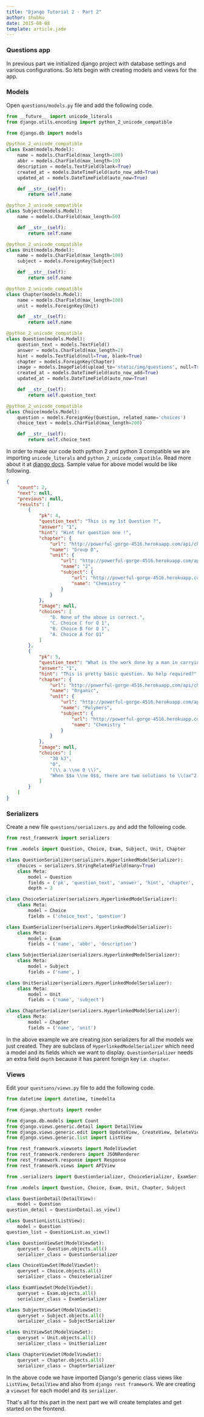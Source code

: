 ```yaml
---
title: "Django Tutorial 2 - Part 2"
author: shubhu
date: 2015-08-08
template: article.jade
---
```


### Questions app

In previous part we initialized django project with database settings and various configurations.
So lets begin with creating models and views for the app.

### Models
Open `questions/models.py` file and add the following code.
```python
from __future__ import unicode_literals
from django.utils.encoding import python_2_unicode_compatible

from django.db import models

@python_2_unicode_compatible
class Exam(models.Model):
	name = models.CharField(max_length=100)
	abbr = models.CharField(max_length=10)
	description = models.TextField(blank=True)
	created_at = models.DateTimeField(auto_now_add=True)
	updated_at = models.DateTimeField(auto_now=True)

	def __str__(self):
		return self.name

@python_2_unicode_compatible
class Subject(models.Model):
	name = models.CharField(max_length=50)

	def __str__(self):
		return self.name

@python_2_unicode_compatible
class Unit(models.Model):
	name = models.CharField(max_length=100)
	subject = models.ForeignKey(Subject)

	def __str__(self):
		return self.name

@python_2_unicode_compatible
class Chapter(models.Model):
	name = models.CharField(max_length=100)
	unit = models.ForeignKey(Unit)

	def __str__(self):
		return self.name

@python_2_unicode_compatible
class Question(models.Model):
	question_text = models.TextField()
	answer = models.CharField(max_length=2)
	hint = models.TextField(null=True, blank=True)
	chapter = models.ForeignKey(Chapter)
	image = models.ImageField(upload_to='static/img/questions', null=True, blank=True)
	created_at = models.DateTimeField(auto_now_add=True)
	updated_at = models.DateTimeField(auto_now=True)

	def __str__(self):
		return self.question_text

@python_2_unicode_compatible
class Choice(models.Model):
	question = models.ForeignKey(Question, related_name='choices')
	choice_text = models.CharField(max_length=200)

	def __str__(self):
		return self.choice_text
```
In order to make our code both python 2 and python 3 compatible we are importing `unicode_literals` and `python_2_unicode_compatible`. Read more about it at [django docs](https://docs.djangoproject.com/en/1.8/topics/python3/#str-and-unicode-methods).
Sample value for above model would be like following.
```json
{
    "count": 2,
    "next": null,
    "previous": null,
    "results": [
        {
            "pk": 4,
            "question_text": "This is my 1st Question ?",
            "answer": "1",
            "hint": "Hint for question one !",
            "chapter": {
                "url": "http://powerful-gorge-4516.herokuapp.com/api/chapters/1/",
                "name": "Group D",
                "unit": {
                    "url": "http://powerful-gorge-4516.herokuapp.com/api/units/1/",
                    "name": "2",
                    "subject": {
                        "url": "http://powerful-gorge-4516.herokuapp.com/api/subjects/1/",
                        "name": "Chemistry "
                    }
                }
            },
            "image": null,
            "choices": [
                "D. None of the above is correct.",
                "C. Choice C for Q 1",
                "B. Choice B for Q 1",
                "A. Choice A for Q1"
            ]
        },
        {
            "pk": 5,
            "question_text": "What is the work done by a man in carrying a suitcase weighing 30 kg over his head, when he travels 10 m in horizontal direction.",
            "answer": "1",
            "hint": "This is pretty basic question. No help required?",
            "chapter": {
                "url": "http://powerful-gorge-4516.herokuapp.com/api/chapters/3/",
                "name": "Organic",
                "unit": {
                    "url": "http://powerful-gorge-4516.herokuapp.com/api/units/2/",
                    "name": "Polymers",
                    "subject": {
                        "url": "http://powerful-gorge-4516.herokuapp.com/api/subjects/1/",
                        "name": "Chemistry "
                    }
                }
            },
            "image": null,
            "choices": [
                "30 kJ",
                "0",
                "(\\ a \\ne 0 \\)",
                "When $$a \\ne 0$$, there are two solutions to \\(ax^2 + bx + c = 0\\) and they are $$x = {-b \\pm \\sqrt{b^2-4ac} \\over 2a}.$$"
            ]
        }
    ]
}
```

### Serializers
Create a new file `questions/serializers.py` and add the following code.
```python
from rest_framework import serializers

from .models import Question, Choice, Exam, Subject, Unit, Chapter

class QuestionSerializer(serializers.HyperlinkedModelSerializer):
    choices = serializers.StringRelatedField(many=True)
    class Meta:
        model = Question
        fields = ('pk', 'question_text', 'answer', 'hint', 'chapter', 'image', 'choices')
        depth = 3

class ChoiceSerializer(serializers.HyperlinkedModelSerializer):
    class Meta:
        model = Choice
        fields = ('choice_text', 'question')

class ExamSerializer(serializers.HyperlinkedModelSerializer):
    class Meta:
        model = Exam
        fields = ('name', 'abbr', 'description')

class SubjectSerializer(serializers.HyperlinkedModelSerializer):
    class Meta:
        model = Subject
        fields = ('name', )

class UnitSerializer(serializers.HyperlinkedModelSerializer):
    class Meta:
        model = Unit
        fields = ('name', 'subject')

class ChapterSerializer(serializers.HyperlinkedModelSerializer):
    class Meta:
        model = Chapter
        fields = ('name', 'unit')
```
In the above example we are creating json serializers for all the models we just created. They are subclass of `HyperlinkedModelSerializer` which need a model and its fields which we want to display. `QuestionSerializer` needs an extra field `depth` because it has parent foreign key i.e. `chapter`.

### Views
Edit your `questions/views.py` file to add the following code.
```python
from datetime import datetime, timedelta

from django.shortcuts import render

from django.db.models import Count
from django.views.generic.detail import DetailView
from django.views.generic.edit import UpdateView, CreateView, DeleteView
from django.views.generic.list import ListView

from rest_framework.viewsets import ModelViewSet
from rest_framework.renderers import JSONRenderer
from rest_framework.response import Response
from rest_framework.views import APIView

from .serializers import QuestionSerializer, ChoiceSerializer, ExamSerializer, UnitSerializer, ChapterSerializer, SubjectSerializer

from .models import Question, Choice, Exam, Unit, Chapter, Subject

class QuestionDetail(DetailView):
    model = Question
question_detail = QuestionDetail.as_view()

class QuestionList(ListView):
    model = Question
question_list = QuestionList.as_view()

class QuestionViewSet(ModelViewSet):
    queryset = Question.objects.all()
    serializer_class = QuestionSerializer

class ChoiceViewSet(ModelViewSet):
    queryset = Choice.objects.all()
    serializer_class = ChoiceSerializer

class ExamViewSet(ModelViewSet):
    queryset = Exam.objects.all()
    serializer_class = ExamSerializer

class SubjectViewSet(ModelViewSet):
    queryset = Subject.objects.all()
    serializer_class = SubjectSerializer

class UnitViewSet(ModelViewSet):
    queryset = Unit.objects.all()
    serializer_class = UnitSerializer

class ChapterViewSet(ModelViewSet):
    queryset = Chapter.objects.all()
    serializer_class = ChapterSerializer
```
In the above code we have imported Django's generic class views like `ListView`, `DetailView` and also from `django rest framework`. We are creating a `viewset` for each model and its `serializer`.


That's all for this part in the next part we will create templates and get started on the frontend.
